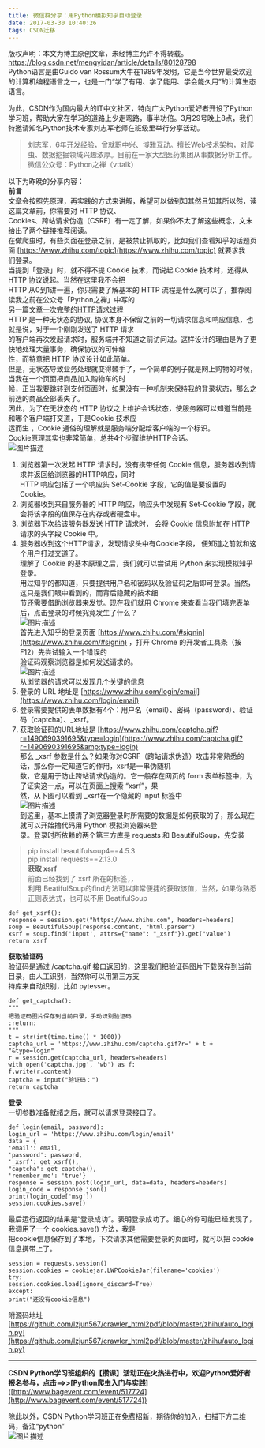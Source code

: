 ```yaml
---
title: 微信群分享：用Python模拟知乎自动登录
date: 2017-03-30 10:40:26
tags: CSDN迁移
---
```

 版权声明：本文为博主原创文章，未经博主允许不得转载。 https://blog.csdn.net/mengyidan/article/details/80128798   
  Python语言是由Guido van Rossum大牛在1989年发明，它是当今世界最受欢迎的计算机编程语言之一，也是一门“学了有用、学了能用、学会能久用”的计算生态语言。

为此，CSDN作为国内最大的IT中文社区，特向广大Python爱好者开设了Python学习班，帮助大家在学习的道路上少走弯路，事半功倍。3月29号晚上8点，我们特邀请知名Python技术专家刘志军老师在班级里举行分享活动。


> 刘志军，6年开发经验，曾就职中兴、博雅互动。擅长Web技术架构，对爬虫、数据挖掘领域兴趣浓厚。目前在一家大型医药集团从事数据分析工作。微信公众号：Python之禅（vttalk）
> 
>  
以下为昨晚的分享内容：   
**前言**   
 文章会按照先原理，再实践的方式来讲解，希望可以做到知其然且知其所以然，读这篇文章前，你需要对 HTTP 协议、   
 Cookies、跨站请求伪造（CSRF）有一定了解，如果你不太了解这些概念，文末给出了两个链接推荐阅读。   
 在做爬虫时，有些页面在登录之前，是被禁止抓取的，比如我们查看知乎的话题页面 [https://www.zhihu.com/topic](https://www.zhihu.com/topic) 就要求我   
 们登录。   
 当提到「登录」时，就不得不提 Cookie 技术，而说起 Cookie 技术时，还得从 HTTP 协议说起。当然在这里我不会把   
 HTTP 从0到1讲一遍，你只需要了解基本的 HTTP 流程是什么就可以了，推荐阅读我之前在公众号「Python之禅」中写的   
 另一篇文章[一次完整的HTTP请求过程](https://foofish.net/http-request-process.html)   
 HTTP 是一种无状态的协议, 协议本身不保留之前的一切请求信息和响应信息，也就是说，对于一个刚刚发送了 HTTP 请求   
 的客户端再次发起请求时，服务端并不知道之前访问过。这样设计的理由是为了更快地处理大量事务，确保协议的可伸缩   
 性，而特意把 HTTP 协议设计如此简单。   
 但是，无状态导致业务处理就变得棘手了，一个简单的例子就是网上购物的时候，当我在一个页面把商品加入购物车的时   
 候，正当我要跳转到支付页面时，如果没有一种机制来保持我的登录状态，那么之前选的商品全部丢失了。   
 因此，为了在无状态的 HTTP 协议之上维护会话状态，使服务器可以知道当前是和哪个客户端打交道，于是Cookie 技术应   
 运而生 ，Cookie 通俗的理解就是服务端分配给客户端的一个标识。   
 Cookie原理其实也非常简单，总共4个步骤维护HTTP会话。   
![图片描述](https://img-blog.csdn.net/20170330102818547?)  
 1. 浏览器第一次发起 HTTP 请求时，没有携带任何 Cookie 信息，服务器收到请求并返回给浏览器的HTTP响应，同时   
 HTTP 响应包括了一个响应头 Set-Cookie 字段，它的值是要设置的 Cookie。   
 2. 浏览器收到来自服务器的 HTTP 响应，响应头中发现有 Set-Cookie 字段，就会将该字段的值保存在内存或者硬盘中。   
 3. 浏览器下次给该服务器发送 HTTP 请求时， 会将 Cookie 信息附加在 HTTP 请求的头字段 Cookie 中。   
 4. 服务器收到这个HTTP请求，发现请求头中有Cookie字段， 便知道之前就和这个用户打过交道了。   
 理解了 Cookie 的基本原理之后，我们就可以尝试用 Python 来实现模拟知乎登录。   
 用过知乎的都知道，只要提供用户名和密码以及验证码之后即可登录。当然，这只是我们眼中看到的，而背后隐藏的技术细   
 节还需要借助浏览器来发觉。现在我们就用 Chrome 来查看当我们填完表单后，点击登录的时候究竟发生了什么？   
![图片描述](https://img-blog.csdn.net/20170330103013611?)  
 首先进入知乎的登录页面 [https://www.zhihu.com/#signin](https://www.zhihu.com/#signin) ，打开 Chrome 的开发者工具条（按 F12）先尝试输入一个错误的   
 验证码观察浏览器是如何发送请求的。   
![图片描述](https://img-blog.csdn.net/20170330103215658?)  
 从浏览器的请求可以发现几个关键的信息   
 1. 登录的 URL 地址是 [https://www.zhihu.com/login/email](https://www.zhihu.com/login/email)   
 2. 登录需要提供的表单数据有4个：用户名（email）、密码（password）、验证码（captcha）、_xsrf。   
 3. 获取验证码的URL地址是 [https://www.zhihu.com/captcha.gif?r=1490690391695&type=login](https://www.zhihu.com/captcha.gif?r=1490690391695&amp;type=login)   
 那么 _xsrf 参数是什么？如果你对CSRF（跨站请求伪造）攻击非常熟悉的话，那么你一定知道它的作用，xsrf是一串伪随机   
 数，它是用于防止跨站请求伪造的。它一般存在网页的 form 表单标签中，为了证实这一点，可以在页面上搜索 “xsrf”，果   
 然，从下图可以看到 _xsrf在一个隐藏的 input 标签中   
![图片描述](https://img-blog.csdn.net/20170330103309424?)  
 到这里，基本上摸清了浏览器登录时所需要的数据是如何获取的了，那么现在就可以开始撸代码用 Python 模拟浏览器来登   
 录。登录时所依赖的两个第三方库是 requests 和 BeautifulSoup，先安装


> pip install beautifulsoup4==4.5.3   
>  pip install requests==2.13.0   
> **获取 xsrf**   
>  前面已经找到了 xsrf 所在的标签，，   
>  利用 BeatifulSoup的find方法可以非常便捷的获取该值，当然，如果你熟悉正则表达式，也可以不用 BeatifulSoup
> 
>  

```
def get_xsrf():
response = session.get("https://www.zhihu.com", headers=headers)
soup = BeautifulSoup(response.content, "html.parser")
xsrf = soup.find('input', attrs={"name": "_xsrf"}).get("value")
return xsrf

```
**获取验证码**   
 验证码是通过 /captcha.gif 接口返回的，这里我们把验证码图片下载保存到当前目录，由人工识别，当然你可以用第三方支   
 持库来自动识别，比如 pytesser。


```
def get_captcha():
"""
把验证码图片保存到当前目录，手动识别验证码
:return:
"""
t = str(int(time.time() * 1000))
captcha_url = 'https://www.zhihu.com/captcha.gif?r=' + t + "&type=login"
r = session.get(captcha_url, headers=headers)
with open('captcha.jpg', 'wb') as f:
f.write(r.content)
captcha = input("验证码：")
return captcha
```
**登录**   
 一切参数准备就绪之后，就可以请求登录接口了。


```
def login(email, password):
login_url = 'https://www.zhihu.com/login/email'
data = {
'email': email,
'password': password,
'_xsrf': get_xsrf(),
"captcha": get_captcha(),
'remember_me': 'true'}
response = session.post(login_url, data=data, headers=headers)
login_code = response.json()
print(login_code['msg'])
session.cookies.save()
```
最后运行返回的结果是“登录成功”。表明登录成功了。细心的你可能已经发现了，我调用了一个 cookies.save() 方法，我是   
 把cookie信息保存到了本地，下次请求其他需要登录的页面时，就可以把 cookie信息携带上了。


```
session = requests.session()
session.cookies = cookiejar.LWPCookieJar(filename='cookies')
try:
session.cookies.load(ignore_discard=True)
except:
print("还没有cookie信息")
```
附源码地址 [https://github.com/lzjun567/crawler_html2pdf/blob/master/zhihu/auto_login.py](https://github.com/lzjun567/crawler_html2pdf/blob/master/zhihu/auto_login.py)


--------
**CSDN Python学习班组织的【攒课】活动正在火热进行中，欢迎Python爱好者报名参与，点击==>>[Python爬虫入门与实践]**([http://www.bagevent.com/event/517724](http://www.bagevent.com/event/517724))

除此以外，CSDN Python学习班正在免费招新，期待你的加入，扫描下方二维码，备注“python”   
![图片描述](https://img-blog.csdn.net/20170330104110254?)

   
  